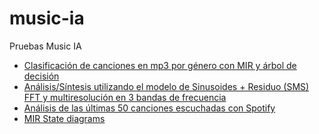 # music-ia
Pruebas Music IA

* [Clasificación de canciones en mp3 por género con MIR y árbol de decisión](https://github.com/hordiales/music-ia/blob/master/Clasificaci%C3%B3n%20con%20%C3%A1rbol%20de%20decisi%C3%B3n.ipynb)
* [Análisis/Síntesis utilizando el modelo de Sinusoides + Residuo (SMS) FFT y multiresolución en 3 bandas de frecuencia](https://github.com/hordiales/music-ia/blob/master/SMS%20model%20multiresolution%20FFT.ipynb)
* [Análisis de las últimas 50 canciones escuchadas con Spotify](https://github.com/hordiales/music-ia/blob/master/An%C3%A1lisis%20de%20las%20%C3%BAltimas%2050%20canciones%20escuchadas%20con%20Spotify.ipynb)
* [MIR State diagrams](https://github.com/hordiales/music-ia/blob/master/MIR%20State.ipynb)

